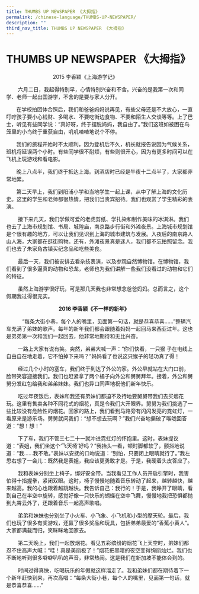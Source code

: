 ```yaml
---
title: THUMBS UP NEWSPAPER 《大拇指》
permalink: /chinese-language/THUMBS-UP-NEWSPAPER/
description: ""
third_nav_title: THUMBS UP NEWSPAPER 《大拇指》
---
```

THUMBS UP NEWSPAPER 《大拇指》
=========================

                                2015 李香颖《上海游学记》


  

        六月二日，我起得特别早，心情特别兴奋和不舍。兴奋的是我第一次和同学、老师一起出国游学，不舍的是要与家人分开。

  

       在学校拍团体合照后，我们和爸爸妈妈说再见，有些父母还是不大放心，一直叮咛孩子要小心钱财、多喝水、不要吃街边食物、不要和陌生人交谈等等。上了巴士，听见有些同学说：“真好呀，终于摆脱妈妈，我自由了。”我们这班如被困在鸟笼里的小鸟终于重获自由，叽叽喳喳地说个不停。

  

       我们的旅程开始时不太顺利，因为登机后不久，机长就报告说因为气候关系，班机将延误两个小时。有些同学很不耐烦，有些则很开心，因为有更多时间可以在飞机上玩游戏和看电影。

  

       晚上八点半，我们终于抵达上海。到酒店时已经是午夜十二点半了，大家都非常地累。

  

       第二天早上，我们到阳浦小学和当地学生一起上课，从中了解上海的文化历史。这里的学生和老师都很热情，把我们当贵宾招待。我们也观赏了学生精彩的表演。

  

        接下来几天，我们学做可爱的老虎剪纸、学扎染和制作美味的冰淇淋。我们也去了上海市规划馆、书局、城隍庙，南京路步行街和外滩夜景。上海城市规划馆是个很有趣的地方，可以让我们见识到上海的城市建筑与发展。入夜后的南京路人山人海，大家都在逛街购物。还有，外滩夜景真是迷人，我们都不忘拍照留念。我们也去了朱家角古镇买纪念品和吃些美食。

  

        最后一天，我们被安排去看杂技表演，以及参观自然博物馆。在博物馆，我们看到了很多逼真的动物和恐龙，老师也为我们讲解一些我们没看过的动物和它们的特征。

  

        虽然上海游学很好玩，可是那几天我也非常想念爸爸妈妈。总而言之，这个假期我过得很充实。

  

                                    **2016 李香颖《不一样的新年》** 

           “每条大街小巷，每个人的嘴里，见面第一句话，就是恭喜恭喜……”整辆汽车充满了弟妹的歌声。每年的新年我们都会跟随着妈妈一起回马来西亚过年。这也是弟弟第一次和我们一起回去，他非常地期待和无比兴奋。

  

        一路上大家有说有笑。突然，弟弟大喊一声：“你们快看，一只猴 子在电线上自由自在地走着，它不怕掉下来吗？”妈妈看了也说这只猴子的轻功真了得！

  

        经过几个小时的塞车，我们终于到达了外公的家。外公早就站在大门口前，脸带笑容迎接我们。我们也赶紧拿了两个橘子向外公和舅舅拜年。接着，外公和舅舅分发红包给我和弟弟妹妹。我们也异口同声地祝他们新年快乐。

  

        吃过年夜饭后，表妹和我还有弟妹们都迫不及待地要舅舅带我们去买烟花玩。这里有售卖各种不同花式的烟花，真是令我们大开眼界。舅舅为我们挑选了一些比较没有危险性的烟花。回家的路上，我们看到马路旁有闪闪发亮的霓虹灯，一看原来是游乐场。舅舅就问我们：“想不想去玩啊？”我们兴奋地撕破了喉咙回答道：“想！想！”

  

        下了车，我们不管三七二十一就冲进霓虹灯的怀抱里。这时，表妹提议道：“表姐，我们坐这个‘飞天椅’好吗？”我抬头一看，顿时脚都软了，颤抖地说道：“我……我不敢。”表妹以安抚的口吻说道：“别怕，只要闭上眼睛就行了。”我左思右想了一会儿：既然我是表姐，我应该更勇敢才是。于是，我硬着头皮答应了。

  

        我和表妹分别坐上椅子，绑好安全带。当我看见工作人员开启引擎时，我害怕得十指握拳，紧闭双眼。这时，椅子慢慢地随着音乐转动了起来，越转越快，越来越高。我的心也跟着越跳越快。我告诉自己：我行的！于是，我睁开了眼睛，看到自己在半空中旋转，感觉好像一只快乐的蝴蝶在空中飞舞，慢慢地我把恐惧都抛到九霄云外了，还跟着音乐一起高声歌唱。

  

        弟弟和妹妹也分别坐了小火车、小飞象、小飞机和小型的摩天轮。最后，我们也玩了很多有奖游戏，还赢了很多奖品和玩具，包括弟弟最爱的“香蕉小黄人”。大家都满载而归，笑眯眯地回家去。

  

        第二天晚上，我们一起放烟花。看见五彩缤纷的烟花飞上天空时，弟妹们都忍不住高声大喊：“哇！真是美丽极了！”烟花把黑暗的夜空变得绚丽灿烂。我们也不断地听到很多噼噼叭叭的声音，非常热闹。这是我们在新加坡不能体会到的。

  

        时间过得真快，吃喝玩乐的年假就这样溜走了。我和弟妹们都在期待着下一个新年赶快到来，再次高唱：“每条大街小巷，每个人的嘴里，见面第一句话，就是恭喜恭喜……”